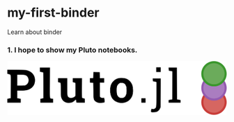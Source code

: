 # my-first-binder
Learn about binder
### 1. I hope to show my Pluto notebooks.
[![Binder](https://raw.githubusercontent.com/fonsp/Pluto.jl/master/frontend/img/logo.svg)](https://mybinder.org/v2/gh/fonsp/pluto-on-binder/master?urlpath=pluto)
